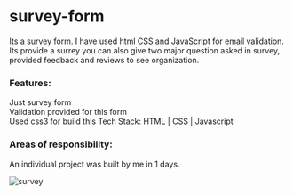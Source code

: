# survey-form
Its a survey form. I have used html CSS and JavaScript for email validation. Its provide a surrey you can also give two major question asked in survey, provided feedback and reviews to see organization.  
<h3>Features: </h3>
<p> Just survey form  <br>
 Validation provided for this form<br> 
Used css3 for build this
  Tech Stack: HTML | CSS | Javascript  </p>
  <h3>Areas of responsibility:  </h3>
 
 
 
An individual project was built by me in 1 days. 

![survey](https://user-images.githubusercontent.com/70104100/160688207-c6a19031-b094-4fc9-94b6-8e3de3f4d663.png)

